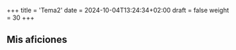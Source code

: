 +++
title = 'Tema2'
date = 2024-10-04T13:24:34+02:00
draft = false
weight = 30
+++

## Mis aficiones